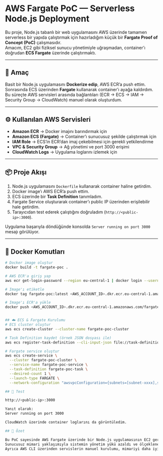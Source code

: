 # AWS Fargate PoC — Serverless Node.js Deployment

Bu proje, Node.js tabanlı bir web uygulamasını AWS üzerinde tamamen serverless bir yapıda çalıştırmak için hazırladığım küçük bir **Fargate Proof of Concept (PoC)** çalışmasıdır.  
Amacım, EC2 gibi fiziksel sunucu yönetimiyle uğraşmadan, container’ı doğrudan **ECS Fargate** üzerinde çalıştırmaktı.

---

## 🚀 Amaç

Basit bir Node.js uygulamasını **Dockerize edip**, AWS ECR’a push ettim.  
Sonrasında ECS üzerinden **Fargate** kullanarak container’ı ayağa kaldırdım.  
Bu süreçte AWS servisleri arasında bağlantıları (ECR → ECS → IAM → Security Group → CloudWatch) manuel olarak oluşturdum.

---

## ⚙️ Kullanılan AWS Servisleri

- **Amazon ECR** → Docker imajını barındırmak için  
- **Amazon ECS (Fargate)** → Container’ı sunucusuz şekilde çalıştırmak için  
- **IAM Role** → ECS’in ECR’dan imaj çekebilmesi için gerekli yetkilendirme  
- **VPC & Security Group** → Ağ yönetimi ve port 3000 erişimi  
- **CloudWatch Logs** → Uygulama loglarını izlemek için  

---

## 📦 Proje Akışı

1. Node.js uygulamasını `Dockerfile` kullanarak container haline getirdim.  
2. Docker image’ı AWS ECR’a push ettim.  
3. ECS üzerinde bir **Task Definition** tanımladım.  
4. Fargate Service oluşturarak container’ı public IP üzerinden erişilebilir hale getirdim.  
5. Tarayıcıdan test ederek çalıştığını doğruladım (`http://<public-ip>:3000`).  

Uygulama başarıyla döndüğünde konsolda `Server running on port 3000` mesajı görülüyor.

---

## 🐳 Docker Komutları

```bash
# Docker image oluştur
docker build -t fargate-poc .

# AWS ECR'a giriş yap
aws ecr get-login-password --region eu-central-1 | docker login --username AWS --password-stdin <AWS_ACCOUNT_ID>.dkr.ecr.eu-central-1.amazonaws.com

# Image'ı etiketle
docker tag fargate-poc:latest <AWS_ACCOUNT_ID>.dkr.ecr.eu-central-1.amazonaws.com/fargate-poc:latest

# Image'ı ECR'a yükle
docker push <AWS_ACCOUNT_ID>.dkr.ecr.eu-central-1.amazonaws.com/fargate-poc:latest


## ☁️ ECS & Fargate Kurulumu
# ECS cluster oluştur
aws ecs create-cluster --cluster-name fargate-poc-cluster

# Task Definition kaydet (örnek JSON dosyası ile)
aws ecs register-task-definition --cli-input-json file://task-definition.json

# Fargate service oluştur
aws ecs create-service \
  --cluster fargate-poc-cluster \
  --service-name fargate-poc-service \
  --task-definition fargate-poc-task \
  --desired-count 1 \
  --launch-type FARGATE \
  --network-configuration "awsvpcConfiguration={subnets=[subnet-xxxx],securityGroups=[sg-xxxx],assignPublicIp=ENABLED}"

## 🧪 Test

http://<public-ip>:3000

Yanıt olarak:
Server running on port 3000

CloudWatch üzerinde container loglarını da görüntüledim.

## 🧠 Özet

Bu PoC sayesinde AWS Fargate üzerinde bir Node.js uygulamasının EC2 gerektirmeden nasıl çalıştırılabileceğini deneyimledim.
Sunucusuz mimari yaklaşımıyla sistemin yönetim yükü azaldı ve ölçeklenebilirlik kolaylaştı.
Ayrıca AWS CLI üzerinden servislerin manuel kurulumu, mimariyi daha iyi anlamamı sağladı.